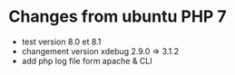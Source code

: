 # Changes from ubuntu PHP 7

- test version 8.0 et 8.1
- changement version xdebug 2.9.0 => 3.1.2
- add php log file form apache & CLI